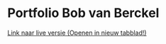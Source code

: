 # Portfolio Bob van Berckel

[Link naar live versie (Openen in nieuw tabblad!)](https://www.bobvanberckel.com/)
